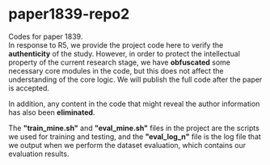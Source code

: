 # paper1839-repo2
Codes for paper 1839.<br>In response to R5, we provide the project code here to verify the **authenticity** of the study. However, in order to protect the intellectual property of the current research stage, we have **obfuscated** some necessary core modules in the code, but this does not affect the understanding of the core logic. We will publish the full code after the paper is accepted.

In addition, any content in the code that might reveal the author information has also been **eliminated**.

The **"train_mine.sh"** and **"eval_mine.sh"** files in the project are the scripts we used for training and testing, and the **"eval_log_n"** file is the log file that we output when we perform the dataset evaluation, which contains our evaluation results.

